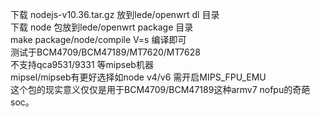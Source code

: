 下载 nodejs-v10.36.tar.gz 放到lede/openwrt dl 目录<br>
下载 node 包放到lede/openwrt package 目录<br>
make package/node/compile V=s 编译即可<br>
测试于BCM4709/BCM47189/MT7620/MT7628<br>
不支持qca9531/9331 等mipseb机器<br>
mipsel/mipseb有更好选择如node v4/v6 需开启MIPS_FPU_EMU<br>
这个包的现实意义仅仅是用于BCM4709/BCM47189这种armv7 nofpu的奇葩soc。<br>

